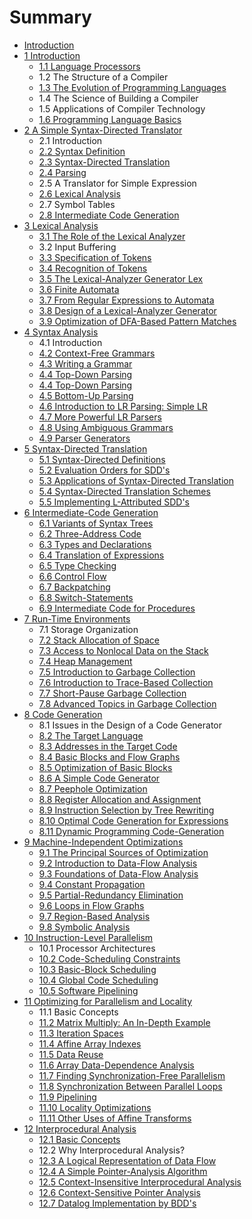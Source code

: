 # Summary

* [Introduction](README.md)
* [1 Introduction](01/README.md)
    * [1.1 Language Processors](01/1.1.md)
    * 1.2 The Structure of a Compiler
    * [1.3 The Evolution of Programming Languages](01/1.3.md)
    * 1.4 The Science of Building a Compiler
    * 1.5 Applications of Compiler Technology
    * [1.6 Programming Language Basics](01/1.6.md)
* [2 A Simple Syntax-Directed Translator](02/README.md)
    * 2.1 Introduction
    * [2.2 Syntax Definition](02/2.2.md)
    * [2.3 Syntax-Directed Translation](02/2.3.md)
    * [2.4 Parsing](02/2.4.md)
    * 2.5 A Translator for Simple Expression
    * [2.6 Lexical Analysis](02/2.6.md)
    * 2.7 Symbol Tables
    * [2.8 Intermediate Code Generation](02/2.8.md)
* [3 Lexical Analysis](03/README.md)
    * [3.1 The Role of the Lexical Analyzer](03/3.1.md)
    * 3.2 Input Buffering
    * [3.3 Specification of Tokens](03/3.3.md)
    * [3.4 Recognition of Tokens](03/3.4.md)
    * [3.5 The Lexical-Analyzer Generator Lex](03/3.5.md)
    * [3.6 Finite Automata](03/3.6.md)
    * [3.7 From Regular Expressions to Automata](03/3.7.md)
    * [3.8 Design of a Lexical-Analyzer Generator](03/3.8.md)
    * [3.9 Optimization of DFA-Based Pattern Matches](03/3.9.md)
* [4 Syntax Analysis](04/README.md)
    * 4.1 Introduction
    * [4.2 Context-Free Grammars](04/4.2.md)
    * [4.3 Writing a Grammar](04/4.3.md)
    * [4.4 Top-Down Parsing](04/4.4.1.md)
    * [4.4 Top-Down Parsing](04/4.4.2.md)
    * [4.5 Bottom-Up Parsing](04/4.5.md)
    * [4.6 Introduction to LR Parsing: Simple LR](04/4.6.md)
    * [4.7 More Powerful LR Parsers](04/4.7.md)
    * [4.8 Using Ambiguous Grammars](04/4.8.md)
    * [4.9 Parser Generators](04/4.9.md)
* [5 Syntax-Directed Translation](05/README.md)
    * [5.1 Syntax-Directed Definitions](05/5.1.md)
    * [5.2 Evaluation Orders for SDD's](05/5.2.md)
    * [5.3 Applications of Syntax-Directed Translation](05/5.3.md)
    * [5.4 Syntax-Directed Translation Schemes](05/5.4.md)
    * [5.5 Implementing L-Attributed SDD's](05/5.5.md)
* [6 Intermediate-Code Generation](06/README.md)
    * [6.1 Variants of Syntax Trees](06/6.1.md)
    * [6.2 Three-Address Code](06/6.2.md)
    * [6.3 Types and Declarations](06/6.3.md)
    * [6.4 Translation of Expressions](06/6.4.md)
    * [6.5 Type Checking](06/6.5.md)
    * [6.6 Control Flow](06/6.6.md)
    * [6.7 Backpatching](06/6.7.md)
    * [6.8 Switch-Statements](06/6.8.md)
    * [6.9 Intermediate Code for Procedures](06/69-intermediate-code-for-procedures.md)
* [7 Run-Time Environments](07/README.md)
    * 7.1 Storage Organization
    * [7.2 Stack Allocation of Space](07/7.2.md)
    * [7.3 Access to Nonlocal Data on the Stack](07/7.3.md)
    * [7.4 Heap Management](07/7.4.md)
    * [7.5 Introduction to Garbage Collection](07/7.5.md)
    * [7.6 Introduction to Trace-Based Collection](07/7.6.md)
    * [7.7 Short-Pause Garbage Collection](07/7.7.md)
    * [7.8 Advanced Topics in Garbage Collection](07/7.8.md)
* [8 Code Generation](08/README.md)
    * 8.1 Issues in the Design of a Code Generator
    * [8.2 The Target Language](08/8.2.md)
    * [8.3 Addresses in the Target Code](08/8.3.md)
    * [8.4 Basic Blocks and Flow Graphs](08/8.4.md)
    * [8.5 Optimization of Basic Blocks](08/8.5.md)
    * [8.6 A Simple Code Generator](08/8.6.md)
    * [8.7 Peephole Optimization](08/8.7.md)
    * [8.8 Register Allocation and Assignment](08/8.8.md)
    * [8.9 Instruction Selection by Tree Rewriting](08/8.9.md)
    * [8.10 Optimal Code Generation for Expressions](08/8.10.md)
    * [8.11 Dynamic Programming Code-Generation](08/8.11.md)
* [9 Machine-Independent Optimizations](09/README.md)
    * [9.1 The Principal Sources of Optimization](09/9.1.md)
    * [9.2 Introduction to Data-Flow Analysis](09/9.2.md)
    * [9.3 Foundations of Data-Flow Analysis](09/9.3.md)
    * [9.4 Constant Propagation](09/9.4.md)
    * [9.5 Partial-Redundancy Elimination](09/9.5.md)
    * [9.6 Loops in Flow Graphs](09/9.6.md)
    * [9.7 Region-Based Analysis](09/9.7.md)
    * [9.8 Symbolic Analysis](09/9.8.md)
* [10 Instruction-Level Parallelism](10/README.md)
    * 10.1 Processor Architectures
    * [10.2 Code-Scheduling Constraints](10/10.2.md)
    * [10.3 Basic-Block Scheduling](10/10.3.md)
    * [10.4 Global Code Scheduling](10/10.4.md)
    * [10.5 Software Pipelining](10/10.5.md)
* [11 Optimizing for Parallelism and Locality](11/README.md)
    * 11.1 Basic Concepts
    * [11.2 Matrix Multiply: An In-Depth Example](11/11.2.md)
    * [11.3 Iteration Spaces](11/11.3.md)
    * [11.4 Affine Array Indexes](11/11.4.md)
    * [11.5 Data Reuse](11/11.5.md)
    * [11.6 Array Data-Dependence Analysis](11/11.6.md)
    * [11.7 Finding Synchronization-Free Parallelism](11/11.7.md)
    * [11.8 Synchronization Between Parallel Loops](11/11.8.md)
    * [11.9 Pipelining](11/11.9.md)
    * [11.10 Locality Optimizations](11/11.10.md)
    * [11.11 Other Uses of Affine Transforms](11/11.11.md)
* [12 Interprocedural Analysis](12/README.md)
    * [12.1 Basic Concepts](12/12.1.md)
    * 12.2 Why Interprocedural Analysis?
    * [12.3 A Logical Representation of Data Flow](12/12.3.md)
    * [12.4 A Simple Pointer-Analysis Algorithm](12/12.4.md)
    * [12.5 Context-Insensitive Interprocedural Analysis](12/12.5.md)
    * [12.6 Context-Sensitive Pointer Analysis](12/12.6.md)
    * [12.7 Datalog Implementation by BDD's](12/12.7.md)

